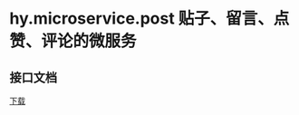 # hy.microservice.post 贴子、留言、点赞、评论的微服务



接口文档
------
  
[下载](./hy.microservice.post/doc/OpenApi.接口说明-发贴、评论、点赞.docx)